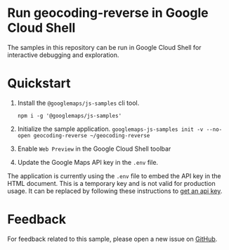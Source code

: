 # Run geocoding-reverse in Google Cloud Shell

The samples in this repository can be run in Google Cloud Shell for interactive
debugging and exploration.

# Quickstart

1.  Install the `@googlemaps/js-samples` cli tool.

    ```
    npm i -g '@googlemaps/js-samples'
    ```

1.  Initialize the sample application. `googlemaps-js-samples init -v --no-open
    geocoding-reverse ~/geocoding-reverse`

1.  Enable `Web Preview` in the Google Cloud Shell toolbar

1.  Update the Google Maps API key in the `.env` file.

The application is currently using the `.env` file to embed the API key in the
HTML document. This is a temporary key and is not valid for production usage. It
can be replaced by following these instructions to
[get an api key](https://developers.google.com/maps/documentation/javascript/get-api-key).

# Feedback

For feedback related to this sample, please open a new issue on
[GitHub](https://github.com/googlemaps/js-samples/issues).
